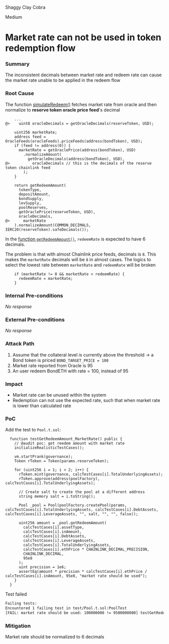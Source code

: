 Shaggy Clay Cobra

Medium

# Market rate can not be used in token redemption flow

### Summary

The inconsistent decimals between market rate and redeem rate can cause the market rate unable to be applied in the redeem flow

### Root Cause

The function [simulateRedeem()](https://github.com/sherlock-audit/2024-12-plaza-finance/blob/main/plaza-evm/src/Pool.sol#L441-L451) fetches market rate from oracle and then normalize to **reserve token oracle price feed**'s decimal
```solidity
    ...
@>    uint8 oracleDecimals = getOracleDecimals(reserveToken, USD);

    uint256 marketRate;
    address feed = OracleFeeds(oracleFeeds).priceFeeds(address(bondToken), USD);
    if (feed != address(0)) {
      marketRate = getOraclePrice(address(bondToken), USD)
        .normalizeAmount(
          getOracleDecimals(address(bondToken), USD), 
@>          oracleDecimals // this is the decimals of the reserve token chainlink feed
        );
    }

    return getRedeemAmount(
      tokenType,
      depositAmount,
      bondSupply,
      levSupply,
      poolReserves,
      getOraclePrice(reserveToken, USD),
      oracleDecimals,
@>      marketRate
    ).normalizeAmount(COMMON_DECIMALS, IERC20(reserveToken).safeDecimals());
```

In the [function `getRedeemAmount()`](https://github.com/sherlock-audit/2024-12-plaza-finance/blob/main/plaza-evm/src/Pool.sol#L477-L525), `redeemRate` is expected to have 6 decimals. 

The problem is that with almost Chainlink price feeds, decimals is `8`. This makes the `marketRate` decimals will be `8` in almost cases. The logics to select the lowest rate between `marketRate` and `redeemRate` will be broken
```solidity
    if (marketRate != 0 && marketRate < redeemRate) {
      redeemRate = marketRate;
    }
```


### Internal Pre-conditions

_No response_

### External Pre-conditions

_No response_

### Attack Path

1. Assume that the collateral level is currently above the threshold -> a Bond token is priced `BOND_TARGET_PRICE = 100`
2. Market rate reported from Oracle is 95
3. An user redeem BondETH with rate = 100, instead of 95

### Impact

- Market rate can be unused within the system
- Redemption can not use the expected rate, such that when market rate is lower than calculated rate

### PoC

Add the test to `Pool.t.sol`:

```solidity
  function testGetRedeemAmount_MarketRate() public {
    // @audit poc: get reedem amount with market rate
    initializeRealisticTestCases();
    
    vm.startPrank(governance);
    Token rToken = Token(params.reserveToken);

    for (uint256 i = 1; i < 2; i++) {
      rToken.mint(governance, calcTestCases[i].TotalUnderlyingAssets);
      rToken.approve(address(poolFactory), calcTestCases[i].TotalUnderlyingAssets);

      // Create salt to create the pool at a different address
      string memory salt = i.toString();

      Pool _pool = Pool(poolFactory.createPool(params, calcTestCases[i].TotalUnderlyingAssets, calcTestCases[i].DebtAssets, calcTestCases[i].LeverageAssets, "", salt, "", "", false));

      uint256 amount = _pool.getRedeemAmount(
        calcTestCases[i].assetType, 
        calcTestCases[i].inAmount, 
        calcTestCases[i].DebtAssets, 
        calcTestCases[i].LeverageAssets, 
        calcTestCases[i].TotalUnderlyingAssets, 
        calcTestCases[i].ethPrice * CHAINLINK_DECIMAL_PRECISION,
        CHAINLINK_DECIMAL,
        95e8
      );
      uint precision = 1e6;
      assertEq(amount * precision * calcTestCases[i].ethPrice / calcTestCases[i].inAmount, 95e8, "market rate should be used");
    }
  }
```

Test failed
```bash
Failing tests:
Encountered 1 failing test in test/Pool.t.sol:PoolTest
[FAIL: market rate should be used: 100000000 != 9500000000] testGetRedeemAmount_MarketRate() (gas: 3063087)
```

### Mitigation

Market rate should be normalized to 6 decimals